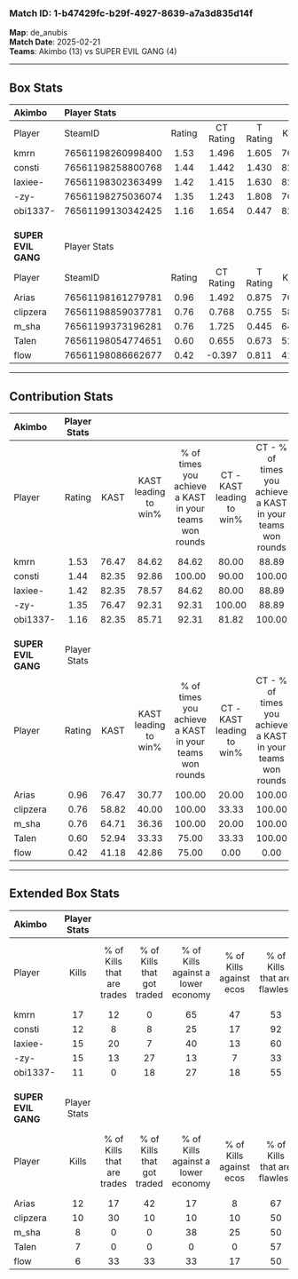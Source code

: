 ### Match ID: 1-b47429fc-b29f-4927-8639-a7a3d835d14f  
**Map**: de_anubis  
**Match Date**: 2025-02-21  
**Teams**: Akimbo (13) vs SUPER EVIL GANG (4)  

---  

## Box Stats  

| **Akimbo**          | Player Stats      |        |           |          |       |      |       |         |        |      |     |
| :- | :- | :-: | :-: | :-: | :-: | :-: | :-: | :-: | :-: | :-: | :-: |
| Player              | SteamID           | Rating | CT Rating | T Rating | KAST  | ADR  | Kills | Assists | Deaths | K/D  | HS% |
| kmrn                | 76561198260998400 |  1.53  |   1.496   |  1.605   | 76.47 | 78.8 |  17   |    2    |   7    | 2.43 | 58  |
| consti              | 76561198258800768 |  1.44  |   1.442   |  1.430   | 82.35 | 97.7 |  12   |    7    |   6    | 2.00 | 33  |
| laxiee-             | 76561198302363499 |  1.42  |   1.415   |  1.630   | 82.35 | 97.4 |  15   |    4    |   11   | 1.36 | 40  |
| -zy-                | 76561198275036074 |  1.35  |   1.243   |  1.808   | 76.47 | 83.0 |  15   |    2    |   10   | 1.50 | 53  |
| obi1337-            | 76561199130342425 |  1.16  |   1.654   |  0.447   | 82.35 | 66.3 |  11   |    2    |   9    | 1.22 | 45  |
|                     |                   |        |           |          |       |      |       |         |        |      |     |
|                     |                   |        |           |          |       |      |       |         |        |      |     |
|                     |                   |        |           |          |       |      |       |         |        |      |     |
| **SUPER EVIL GANG** | Player Stats      |        |           |          |       |      |       |         |        |      |     |
| Player              | SteamID           | Rating | CT Rating | T Rating | KAST  | ADR  | Kills | Assists | Deaths | K/D  | HS% |
| Arias               | 76561198161279781 |  0.96  |   1.492   |  0.875   | 76.47 | 77.5 |  12   |    3    |   17   | 0.71 | 66  |
| clipzera            | 76561198859037781 |  0.76  |   0.768   |  0.755   | 58.82 | 49.2 |  10   |    1    |   13   | 0.77 | 70  |
| m_sha               | 76561199373196281 |  0.76  |   1.725   |  0.445   | 64.71 | 63.2 |   8   |    4    |   13   | 0.62 | 62  |
| Talen               | 76561198054774651 |  0.60  |   0.655   |  0.673   | 52.94 | 58.3 |   7   |    3    |   13   | 0.54 | 71  |
| flow                | 76561198086662677 |  0.42  |  -0.397   |  0.811   | 41.18 | 55.9 |   6   |    3    |   14   | 0.43 | 66  |
---  

## Contribution Stats  

| **Akimbo**          | Player Stats |       |                      |                                                        |                           |                                                             |                          |                                                            |
| :- | :-: | :-: | :-: | :-: | :-: | :-: | :-: | :-: |
| Player              |    Rating    | KAST  | KAST leading to win% | % of times you achieve a KAST in your teams won rounds | CT - KAST leading to win% | CT - % of times you achieve a KAST in your teams won rounds | T - KAST leading to win% | T - % of times you achieve a KAST in your teams won rounds |
| kmrn                |     1.53     | 76.47 |        84.62         |                         84.62                          |           80.00           |                            88.89                            |          100.00          |                           75.00                            |
| consti              |     1.44     | 82.35 |        92.86         |                         100.00                         |           90.00           |                           100.00                            |          100.00          |                           100.00                           |
| laxiee-             |     1.42     | 82.35 |        78.57         |                         84.62                          |           80.00           |                            88.89                            |          75.00           |                           75.00                            |
| -zy-                |     1.35     | 76.47 |        92.31         |                         92.31                          |          100.00           |                            88.89                            |          80.00           |                           100.00                           |
| obi1337-            |     1.16     | 82.35 |        85.71         |                         92.31                          |           81.82           |                           100.00                            |          100.00          |                           75.00                            |
|                     |              |       |                      |                                                        |                           |                                                             |                          |                                                            |
|                     |              |       |                      |                                                        |                           |                                                             |                          |                                                            |
|                     |              |       |                      |                                                        |                           |                                                             |                          |                                                            |
| **SUPER EVIL GANG** | Player Stats |       |                      |                                                        |                           |                                                             |                          |                                                            |
| Player              |    Rating    | KAST  | KAST leading to win% | % of times you achieve a KAST in your teams won rounds | CT - KAST leading to win% | CT - % of times you achieve a KAST in your teams won rounds | T - KAST leading to win% | T - % of times you achieve a KAST in your teams won rounds |
| Arias               |     0.96     | 76.47 |        30.77         |                         100.00                         |           20.00           |                           100.00                            |          37.50           |                           100.00                           |
| clipzera            |     0.76     | 58.82 |        40.00         |                         100.00                         |           33.33           |                           100.00                            |          42.86           |                           100.00                           |
| m_sha               |     0.76     | 64.71 |        36.36         |                         100.00                         |           20.00           |                           100.00                            |          50.00           |                           100.00                           |
| Talen               |     0.60     | 52.94 |        33.33         |                         75.00                          |           33.33           |                           100.00                            |          33.33           |                           66.67                            |
| flow                |     0.42     | 41.18 |        42.86         |                         75.00                          |           0.00            |                            0.00                             |          42.86           |                           100.00                           |
---  

## Extended Box Stats  

| **Akimbo**          | Player Stats |                            |                            |                                    |                         |                              |                                 |        |                             |                                     |                          |                               |                            |
| :- | :-: | :-: | :-: | :-: | :-: | :-: | :-: | :-: | :-: | :-: | :-: | :-: | :-: |
| Player              |    Kills     | % of Kills that are trades | % of Kills that got traded | % of Kills against a lower economy | % of Kills against ecos | % of Kills that are flawless | % of Kills that are close duels | Deaths | % of Deaths that get traded | % of Deaths against a lower economy | % of Deaths against ecos | % of Deaths that are flawless | % of Deaths that are close |
| kmrn                |      17      |             12             |             0              |                 65                 |           47            |              53              |                6                |   7    |              0              |                 14                  |            0             |              43               |             14             |
| consti              |      12      |             8              |             8              |                 25                 |           17            |              92              |                0                |   6    |              0              |                 33                  |            0             |              67               |             0              |
| laxiee-             |      15      |             20             |             7              |                 40                 |           13            |              60              |                7                |   11   |             18              |                 27                  |            9             |              55               |             9              |
| -zy-                |      15      |             13             |             27             |                 13                 |            7            |              33              |               20                |   10   |             20              |                 30                  |            10            |              60               |             0              |
| obi1337-            |      11      |             0              |             18             |                 27                 |           18            |              55              |               18                |   9    |             44              |                 33                  |            11            |              56               |             0              |
|                     |              |                            |                            |                                    |                         |                              |                                 |        |                             |                                     |                          |                               |                            |
|                     |              |                            |                            |                                    |                         |                              |                                 |        |                             |                                     |                          |                               |                            |
|                     |              |                            |                            |                                    |                         |                              |                                 |        |                             |                                     |                          |                               |                            |
| **SUPER EVIL GANG** | Player Stats |                            |                            |                                    |                         |                              |                                 |        |                             |                                     |                          |                               |                            |
| Player              |    Kills     | % of Kills that are trades | % of Kills that got traded | % of Kills against a lower economy | % of Kills against ecos | % of Kills that are flawless | % of Kills that are close duels | Deaths | % of Deaths that get traded | % of Deaths against a lower economy | % of Deaths against ecos | % of Deaths that are flawless | % of Deaths that are close |
| Arias               |      12      |             17             |             42             |                 17                 |            8            |              67              |                0                |   17   |             18              |                 18                  |            6             |              59               |             6              |
| clipzera            |      10      |             30             |             10             |                 10                 |           10            |              50              |               10                |   13   |              0              |                 15                  |            0             |              77               |             8              |
| m_sha               |      8       |             0              |             0              |                 38                 |           25            |              50              |                0                |   13   |             15              |                 15                  |            0             |              54               |             15             |
| Talen               |      7       |             0              |             0              |                 0                  |            0            |              57              |               14                |   13   |             15              |                 23                  |            8             |              38               |             15             |
| flow                |      6       |             33             |             33             |                 33                 |           17            |              50              |                0                |   14   |              7              |                 14                  |            0             |              57               |             7              |
